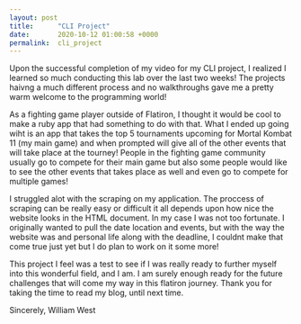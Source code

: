 ```yaml
---
layout: post
title:      "CLI Project"
date:       2020-10-12 01:00:58 +0000
permalink:  cli_project
---
```



Upon the successful completion of my video for my CLI project, I realized I learned so much conducting this lab over the last two weeks! The projects haivng a much different process and no walkthroughs gave me a pretty warm welcome to the programming world!

As a fighting game player outside of Flatiron, I thought it would be cool to make a ruby app that had something to do with that. What I ended up going wiht is an app that takes the top 5 tournaments upcoming for Mortal Kombat 11 (my main game) and when prompted will give all of the other events that will take place at the tourney! People in the fighting game community usually go to compete for their main game but also some people would like to see the other events that takes place as well and even go to compete for multiple games!

I struggled alot with the scraping on my application. The proccess of scraping can be really easy or difficult it all depends upon how nice the website looks in the HTML document. In my case I was not too fortunate. I originally wanted to pull the date location and events, but with the way the website was and personal life along with the deadline, I couldnt make that come true just yet but I do plan to work on it some more!

This project I feel was a test to see if I was really ready to further myself into this wonderful field, and I am. I am surely enough ready for the future challenges that will come my way in this flatiron journey. Thank you for taking the time to read my blog, until next time.

Sincerely,
                   William West

